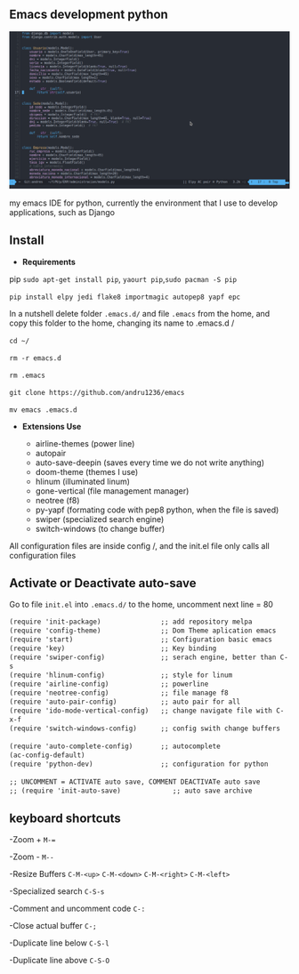 ## Emacs development python

![Alt text](https://github.com/andru1236/emacs/blob/master/my-emacs.png "My Emacs")

my emacs IDE for python, currently the environment that I use to develop applications, such as Django

## Install

- **Requirements**

pip `sudo apt-get install pip`, `yaourt pip`,`sudo pacman -S pip`

`pip install elpy jedi flake8 importmagic autopep8 yapf epc`

In a nutshell delete folder `.emacs.d/` and file `.emacs` from the home, and copy this folder to the home, changing its name to .emacs.d /

`cd ~/`

`rm -r emacs.d`

`rm .emacs`

`git clone https://github.com/andru1236/emacs` 

`mv emacs .emacs.d`


- **Extensions Use**

  - airline-themes (power line)
  - autopair
  - auto-save-deepin (saves every time we do not write anything)
  - doom-theme (themes I use)
  - hlinum (illuminated linum)
  - gone-vertical (file management manager)
  - neotree (f8)
  - py-yapf (formating code with pep8 python, when the file is saved)
  - swiper (specialized search engine)
  - switch-windows (to change buffer)
  
All configuration files are inside config /, and the init.el file only calls all configuration files

## Activate or Deactivate auto-save 

Go to file `init.el` into `.emacs.d/` to the home, uncomment next line = 80 

```
(require 'init-package)               ;; add repository melpa
(require 'config-theme)               ;; Dom Theme aplication emacs
(require 'start)                      ;; Configuration basic emacs
(require 'key)                        ;; Key binding
(require 'swiper-config)              ;; serach engine, better than C-s
(require 'hlinum-config)              ;; style for linum 
(require 'airline-config)             ;; powerline
(require 'neotree-config)             ;; file manage f8
(require 'auto-pair-config)           ;; auto pair for all
(require 'ido-mode-vertical-config)   ;; change navigate file with C-x-f
(require 'switch-windows-config)      ;; config swith change buffers

(require 'auto-complete-config)       ;; autocomplete
(ac-config-default)
(require 'python-dev)                 ;; configuration for python

;; UNCOMMENT = ACTIVATE auto save, COMMENT DEACTIVATe auto save
;; (require 'init-auto-save)             ;; auto save archive

```

## keyboard shortcuts

  -Zoom + `M-=`

  -Zoom - `M--`
  
  -Resize Buffers   `C-M-<up>`
                    `C-M-<down>`
                    `C-M-<right>`
                    `C-M-<left>`
                    
  -Specialized search `C-S-s`
  
  -Comment and uncomment code `C-:`
  
  -Close actual buffer   `C-;`
  
  -Duplicate line below  `C-S-l`
  
  -Duplicate line above  `C-S-O`


